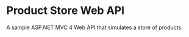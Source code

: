 Product Store Web API
================

A sample ASP.NET MVC 4 Web API that simulates a store of products.
